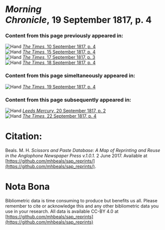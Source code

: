 # *Morning Chronicle*, 19 September 1817, p. 4  
  
### Content from this page previously appeared in:  
![Hand](http://scissorsandpaste.net/wp-content/uploads/2017/06/smallhandpointer.png) [*The Times*, 10 September 1817, p. 4](https://mhbeals.github.io/sap_html/The-Times/The-Times-10-September-1817-p-4)  
![Hand](http://scissorsandpaste.net/wp-content/uploads/2017/06/smallhandpointer.png) [*The Times*, 15 September 1817, p. 4](https://mhbeals.github.io/sap_html/The-Times/The-Times-15-September-1817-p-4)  
![Hand](http://scissorsandpaste.net/wp-content/uploads/2017/06/smallhandpointer.png) [*The Times*, 17 September 1817, p. 3](https://mhbeals.github.io/sap_html/The-Times/The-Times-17-September-1817-p-3)  
![Hand](http://scissorsandpaste.net/wp-content/uploads/2017/06/smallhandpointer.png) [*The Times*, 18 September 1817, p. 4](https://mhbeals.github.io/sap_html/The-Times/The-Times-18-September-1817-p-4)  
  
### Content from this page simeltaneously appeared in:  
![Hand](http://scissorsandpaste.net/wp-content/uploads/2017/06/smallhandpointer.png) [*The Times*, 19 September 1817, p. 4](https://mhbeals.github.io/sap_html/The-Times/The-Times-19-September-1817-p-4)  
  
### Content from this page subsequently appeared in:  
![Hand](http://scissorsandpaste.net/wp-content/uploads/2017/06/smallhandpointer.png) [*Leeds Mercury*, 20 September 1817, p. 2](https://mhbeals.github.io/sap_html/Leeds-Mercury/Leeds-Mercury-20-September-1817-p-2)  
![Hand](http://scissorsandpaste.net/wp-content/uploads/2017/06/smallhandpointer.png) [*The Times*, 22 September 1817, p. 4](https://mhbeals.github.io/sap_html/The-Times/The-Times-22-September-1817-p-4)  


# Citation: 

Beals. M. H. *Scissors and Paste Database: A Map of Reprinting and Reuse in the Anglophone Newspaper Press v.1.0.1.* 2 June 2017. Available at [https://github.com/mhbeals/sap_reprints/](https://github.com/mhbeals/sap_reprints/). 

# Nota Bona

Bibliometric data is time consuming to produce but benefits us all. Please remember to cite or acknowledge this and any other bibliometric data you use in your research. All data is available CC-BY 4.0 at [https://github.com/mhbeals/sap_reprints](https://github.com/mhbeals/sap_reprints)